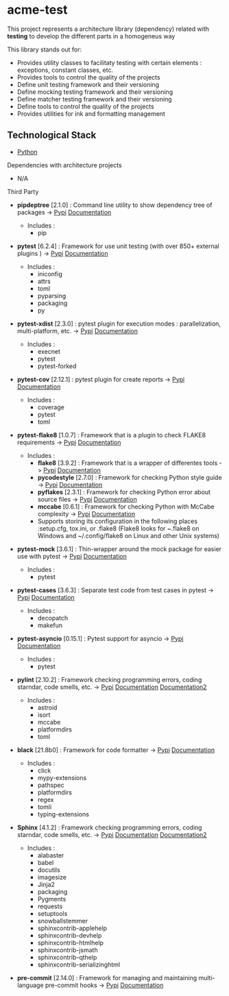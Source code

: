 # acme-test

This project represents a architecture library (dependency) related with **testing** to develop the different parts in a homogeneus way

This library stands out for:

* Provides utility classes to facilitaty testing with certain elements : exceptions, constant classes, etc.
* Provides tools to control the quality of the projects
* Define unit testing framework and their versioning
* Define mocking testing framework and their versioning
* Define matcher testing framework and their versioning
* Define tools to control the quality of the projects
* Provides utilities for ink and formatting management




## Technological Stack

* [Python](https://www.python.org/)

Dependencies with architecture projects

* N/A

Third Party

* **pipdeptree** [2.1.0] : Command line utility to show dependency tree of packages -> [Pypi](https://pypi.org/project/pipdeptree/) [Documentation](https://github.com/naiquevin/pipdeptree)

  * Includes :
    * pip

* **pytest** [6.2.4] : Framework for use unit testing (with over 850+ external plugins ) -> [Pypi](https://pypi.org/project/pytest/) [Documentation](https://docs.pytest.org/en/latest/)

  * Includes :
    * iniconfig
    * attrs
    * toml
    * pyparsing
    * packaging
    * py

* **pytest-xdist** [2.3.0] : pytest plugin for execution modes : parallelization, multi-platform, etc. -> [Pypi](https://pypi.org/project/pytest-cov/) [Documentation](https://github.com/pytest-dev/pytest-cov)

  * Includes :
    * execnet
    * pytest
    * pytest-forked

* **pytest-cov** [2.12.1] : pytest plugin for create reports -> [Pypi](https://pypi.org/project/pytest-cov/) [Documentation](https://github.com/pytest-dev/pytest-cov)

  * Includes :
    * coverage
    * pytest
    * toml

* **pytest-flake8** [1.0.7] : Framework that is a plugin to check FLAKE8 requirements -> [Pypi](https://pypi.org/project/pytest-flake8/) [Documentation](https://flake8.pycqa.org/en/latest/index.html#quickstart)
  
  * Includes :
    * **flake8** [3.9.2] : Framework that is a wrapper of differentes tools -> [Pypi](https://pypi.org/project/flake8/) [Documentation](https://flake8.pycqa.org/en/latest/index.html#quickstart)
    * **pycodestyle** [2.7.0] : Framework for checking Python style guide -> [Pypi](https://pypi.org/project/pycodestyle/) [Documentation](https://www.python.org/dev/peps/pep-0008/)
    * **pyflakes** [2.3.1] : Framework for checking Python error about source files -> [Pypi](https://pypi.org/project/pyflakes/) [Documentation](https://github.com/PyCQA/pyflakes)
    * **mccabe** [0.6.1] : Framework for checking Python with McCabe complexity -> [Pypi](https://pypi.org/project/mccabe/) [Documentation](https://github.com/pycqa/mccabe)
    * Supports storing its configuration in the following places :setup.cfg, tox.ini, or .flake8 (Flake8 looks for ~\.flake8 on Windows and ~/.config/flake8 on Linux and other Unix systems)

* **pytest-mock** [3.6.1] : Thin-wrapper around the mock package for easier use with pytest -> [Pypi](https://pypi.org/project/pytest-mock/) [Documentation](https://github.com/pytest-dev/pytest-mock/)

  * Includes :
    * pytest

* **pytest-cases** [3.6.3] : Separate test code from test cases in pytest -> [Pypi](https://pypi.org/project/pytest-cases/) [Documentation](https://github.com/smarie/python-pytest-cases/)

  * Includes :
    * decopatch
    * makefun

* **pytest-asyncio** [0.15.1] : Pytest support for asyncio -> [Pypi](https://pypi.org/project/pytest-asyncio/) [Documentation](https://github.com/pytest-dev/pytest-asyncio)

  * Includes :
    * pytest

* **pylint** [2.10.2] : Framework checking programming errors, coding starndar, code smells, etc. -> [Pypi](https://pypi.org/project/pylint/) [Documentation](https://github.com/PyCQA/pylint) [Documentation2](http://pylint.pycqa.org/en/latest/)

  * Includes :
    * astroid
    * isort
    * mccabe
    * platformdirs
    * toml

* **black** [21.8b0] : Framework for code formatter -> [Pypi](https://pypi.org/project/black/) [Documentation](https://github.com/psf/black)

  * Includes :
    * click
    * mypy-extensions
    * pathspec
    * platformdirs
    * regex
    * tomli
    * typing-extensions

* **Sphinx** [4.1.2] : Framework checking programming errors, coding starndar, code smells, etc. -> [Pypi](https://pypi.org/project/pylint/) [Documentation](https://github.com/PyCQA/pylint) [Documentation2](http://pylint.pycqa.org/en/latest/)

  * Includes :
    * alabaster
    * babel
    * docutils
    * imagesize
    * Jinja2
    * packaging
    * Pygments
    * requests
    * setuptools
    * snowballstemmer
    * sphinxcontrib-applehelp
    * sphinxcontrib-devhelp
    * sphinxcontrib-htmlhelp
    * sphinxcontrib-jsmath
    * sphinxcontrib-qthelp
    * sphinxcontrib-serializinghtml

* **pre-commit** [2.14.0] : Framework for managing and maintaining multi-language pre-commit hooks -> [Pypi](https://pypi.org/project/pre-commit/) [Documentation](https://pre-commit.com/)


